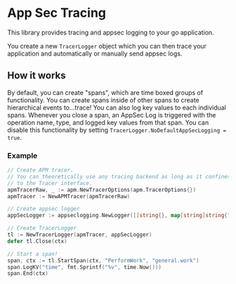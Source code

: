 # App Sec Tracing

This library provides tracing and appsec logging to your go application.

You create a new `TracerLogger` object which you can then trace your application and automatically or manually send appsec logs.

## How it works

By default, you can create "spans", which are time boxed groups of functionality.  You can create spans inside of other spans to create hierarchical events to...trace! You can also log key values to each individual spans.
Whenever you close a span, an AppSec Log is triggered with the operation name, type, and logged key values from that span.  You can disable this functionality by setting `TracerLogger.NoDefaultAppSecLogging = true`.

### Example

```go
// Create APM tracer.
// You can theoretically use any tracing backend as long as it confines
// to the Tracer interface.
apmTracerRaw, _ := apm.NewTracerOptions(apm.TracerOptions{})
apmTracer := NewAPMTracer(apmTracerRaw)

// Create appsec logger
appSecLogger := appseclogging.NewLogger([]string{}, map[string]string{"environment": "prod"})

// Create TracerLogger
tl := NewTracerLogger(apmTracer, appSecLogger)
defer tl.Close(ctx)

// Start a span!
span, ctx := tl.StartSpan(ctx, "PerformWork", "general.work")
span.LogKV("time", fmt.Sprintf("%v", time.Now()))
span.End(ctx)
```
